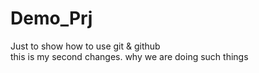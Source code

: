 # Demo_Prj
Just to show how to use git &amp; github 
<br>
this is my second changes.
why we are doing such things